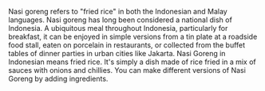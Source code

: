 Nasi goreng refers to "fried rice" in both the Indonesian and Malay languages.
Nasi goreng has long been considered a national dish of Indonesia.
A ubiquitous meal throughout Indonesia, particularly for breakfast, it can be enjoyed in simple versions from a tin plate at a roadside food stall, eaten on porcelain in restaurants, or collected from the buffet tables of dinner parties in urban cities like Jakarta.
Nasi Goreng in Indonesian means fried rice. It's simply a dish made of rice fried in a mix of sauces with onions and chillies. You can make different versions of Nasi Goreng by adding ingredients. 
